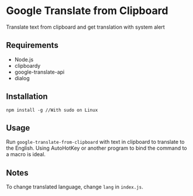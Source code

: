 # Google Translate from Clipboard

Translate text from clipboard and get translation with system alert

## Requirements

 - Node.js
 - clipboardy
 - google-translate-api
 - dialog

## Installation
 
```
npm install -g //With sudo on Linux
```

## Usage

Run `google-translate-from-clipboard` with text in clipboard to translate to the English. Using AutoHotKey or another program to bind the command to a macro is ideal.

## Notes

To change translated language, change `lang` in `index.js`.